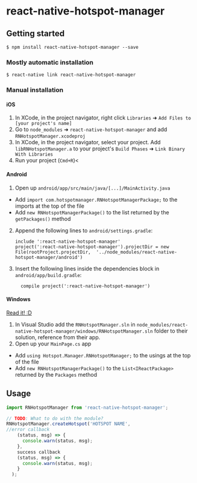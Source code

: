 
# react-native-hotspot-manager

## Getting started

`$ npm install react-native-hotspot-manager --save`

### Mostly automatic installation

`$ react-native link react-native-hotspot-manager`

### Manual installation


#### iOS

1. In XCode, in the project navigator, right click `Libraries` ➜ `Add Files to [your project's name]`
2. Go to `node_modules` ➜ `react-native-hotspot-manager` and add `RNHotspotManager.xcodeproj`
3. In XCode, in the project navigator, select your project. Add `libRNHotspotManager.a` to your project's `Build Phases` ➜ `Link Binary With Libraries`
4. Run your project (`Cmd+R`)<

#### Android

1. Open up `android/app/src/main/java/[...]/MainActivity.java`
  - Add `import com.hotspotmanager.RNHotspotManagerPackage;` to the imports at the top of the file
  - Add `new RNHotspotManagerPackage()` to the list returned by the `getPackages()` method
2. Append the following lines to `android/settings.gradle`:
  	```
  	include ':react-native-hotspot-manager'
  	project(':react-native-hotspot-manager').projectDir = new File(rootProject.projectDir, 	'../node_modules/react-native-hotspot-manager/android')
  	```
3. Insert the following lines inside the dependencies block in `android/app/build.gradle`:
  	```
      compile project(':react-native-hotspot-manager')
  	```

#### Windows
[Read it! :D](https://github.com/ReactWindows/react-native)

1. In Visual Studio add the `RNHotspotManager.sln` in `node_modules/react-native-hotspot-manager/windows/RNHotspotManager.sln` folder to their solution, reference from their app.
2. Open up your `MainPage.cs` app
  - Add `using Hotspot.Manager.RNHotspotManager;` to the usings at the top of the file
  - Add `new RNHotspotManagerPackage()` to the `List<IReactPackage>` returned by the `Packages` method


## Usage
```javascript
import RNHotspotManager from 'react-native-hotspot-manager';

// TODO: What to do with the module?
RNHotspotManager.createHotspot('HOTSPOT NAME',
//error callback
    (status, msg) => {
      console.warn(status, msg);
    },
    success callback
    (status, msg) => {
      console.warn(status, msg);
    }
  );
```
   
